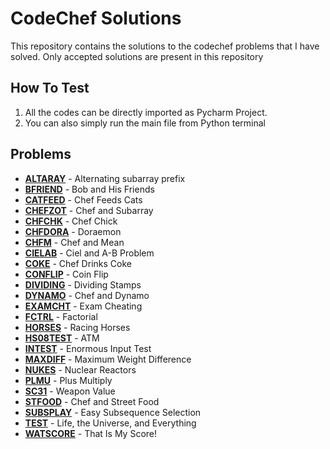 # CodeChef Solutions  

This repository contains the solutions to the codechef problems that I have solved. Only accepted solutions are present in this repository

## How To Test  

1. All the codes can be directly imported as Pycharm Project.  
2. You can also simply run the main file from Python terminal

## Problems

- **[ALTARAY](https://www.codechef.com/problems/ALTARAY)** - Alternating subarray prefix
- **[BFRIEND](https://www.codechef.com/problems/BFRIEND)** - Bob and His Friends
- **[CATFEED](https://www.codechef.com/problems/CATFEED)** - Chef Feeds Cats
- **[CHEFZOT](https://www.codechef.com/problems/CHEFZOT)** - Chef and Subarray
- **[CHFCHK](https://www.codechef.com/problems/CHFCHK)** - Chef Chick
- **[CHFDORA](https://www.codechef.com/problems/CHFDORA)** - Doraemon
- **[CHFM](https://www.codechef.com/problems/CHFM)** - Chef and Mean
- **[CIELAB](https://www.codechef.com/problems/CIELAB)** - Ciel and A-B Problem
- **[COKE](https://www.codechef.com/problems/COKE)** - Chef Drinks Coke
- **[CONFLIP](https://www.codechef.com/problems/CONFLIP)** - Coin Flip
- **[DIVIDING](https://www.codechef.com/problems/DIVIDING)** - Dividing Stamps
- **[DYNAMO](https://www.codechef.com/problems/DYNAMO)** - Chef and Dynamo
- **[EXAMCHT](https://www.codechef.com/problems/EXAMCHT)** - Exam Cheating
- **[FCTRL](https://www.codechef.com/problems/FCTRL)** - Factorial
- **[HORSES](https://www.codechef.com/problems/HORSES)** - Racing Horses
- **[HS08TEST](https://www.codechef.com/problems/HS08TEST)** - ATM
- **[INTEST](https://www.codechef.com/problems/INTEST)** - Enormous Input Test
- **[MAXDIFF](https://www.codechef.com/problems/MAXDIFF)** - Maximum Weight Difference
- **[NUKES](https://www.codechef.com/problems/NUKES)** - Nuclear Reactors
- **[PLMU](https://www.codechef.com/problems/PLMU)** - Plus Multiply
- **[SC31](https://www.codechef.com/problems/SC31)** - Weapon Value
- **[STFOOD](https://www.codechef.com/problems/STFOOD)** - Chef and Street Food
- **[SUBSPLAY](https://www.codechef.com/problems/SUBSPLAY)** - Easy Subsequence Selection
- **[TEST](https://www.codechef.com/problems/TEST)** - Life, the Universe, and Everything
- **[WATSCORE](https://www.codechef.com/problems/WATSCORE)** - That Is My Score!
